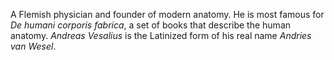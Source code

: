 A Flemish physician and founder of modern anatomy. He is most famous for *De humani corporis fabrica*, a set of books that describe the human anatomy. *Andreas Vesalius* is the Latinized form of his real name *Andries van Wesel*.
